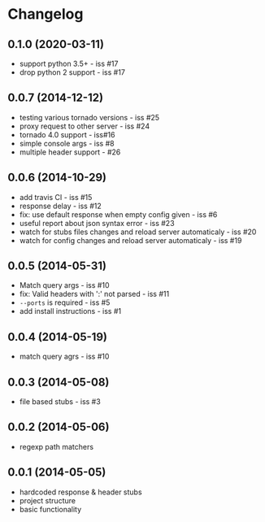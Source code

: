 # Changelog

## 0.1.0 (2020-03-11)

- support python 3.5+ - iss #17
- drop python 2 support - iss #17

## 0.0.7 (2014-12-12)

- testing various tornado versions - iss #25
- proxy request to other server - iss #24
- tornado 4.0 support - iss#16
- simple console args - iss #8
- multiple header support - #26

## 0.0.6 (2014-10-29)

- add travis CI - iss #15
- response delay - iss #12
- fix: use default response when empty config given - iss #6
- useful report about json syntax error - iss #23
- watch for stubs files changes and reload server automaticaly  - iss #20
- watch for config changes and reload server automaticaly - iss #19

## 0.0.5 (2014-05-31)

- Match query args - iss #10
- fix: Valid headers with ':' not parsed  - iss #11
- `--ports` is required - iss #5
- add install instructions - iss #1

## 0.0.4 (2014-05-19)

- match query agrs - iss #10

## 0.0.3 (2014-05-08)

- file based stubs - iss #3

## 0.0.2 (2014-05-06)

- regexp path matchers

## 0.0.1 (2014-05-05)

- hardcoded response & header stubs
- project structure
- basic functionality

